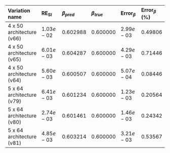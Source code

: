 | $\text{Variation name}$            | $\text{RE}_{\text{SI}}$   | $\beta_{pred}$   | $\beta_{true}$   | $\text{Error}_{\beta}$   | $\text{Error}_{\beta}$ (\%)   |
|:-----------------------------------|:--------------------------|:-----------------|:-----------------|:-------------------------|:------------------------------|
| $\text{4 x 50 architecture (v66)}$ | $1.03e-02$                | $0.602988$       | $0.600000$       | $2.99e-03$               | $0.49806%$                    |
| $\text{4 x 50 architecture (v65)}$ | $6.01e-03$                | $0.604287$       | $0.600000$       | $4.29e-03$               | $0.71446%$                    |
| $\text{4 x 50 architecture (v64)}$ | $5.60e-03$                | $0.600507$       | $0.600000$       | $5.07e-04$               | $0.08446%$                    |
| $\text{5 x 64 architecture (v79)}$ | $6.41e-03$                | $0.601234$       | $0.600000$       | $1.23e-03$               | $0.20564%$                    |
| $\text{5 x 64 architecture (v80)}$ | $2.74e-03$                | $0.601461$       | $0.600000$       | $1.46e-03$               | $0.24342%$                    |
| $\text{5 x 64 architecture (v81)}$ | $4.85e-03$                | $0.603214$       | $0.600000$       | $3.21e-03$               | $0.53567%$                    |